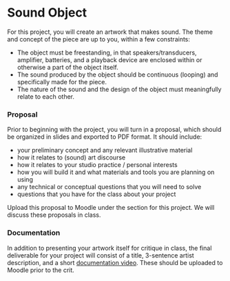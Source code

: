 # Sound Object

For this project, you will create an artwork that makes sound. The theme and concept of the piece are up to you, within a few constraints:
- The object must be freestanding, in that speakers/transducers, amplifier, batteries, and a playback device are enclosed within or otherwise a part of the object itself.
- The sound produced by the object should be continuous (looping) and specifically made for the piece. 
- The nature of the sound and the design of the object must meaningfully relate to each other.


### Proposal

Prior to beginning with the project, you will turn in a proposal, which should be organized in slides and exported to PDF format. It should include:
- your preliminary concept and any relevant illustrative material
- how it relates to (sound) art discourse
- how it relates to your studio practice / personal interests
- how you will build it and what materials and tools you are planning on using
- any technical or conceptual questions that you will need to solve
- questions that you have for the class about your project

Upload this proposal to Moodle under the section for this project. We will discuss these proposals in class.


### Documentation

In addition to presenting your artwork itself for critique in class, the final deliverable for your project will consist of a title, 3-sentence artist description, and a short [documentation video](../workshops/documentation/documentation.md). These should be uploaded to Moodle prior to the crit.
